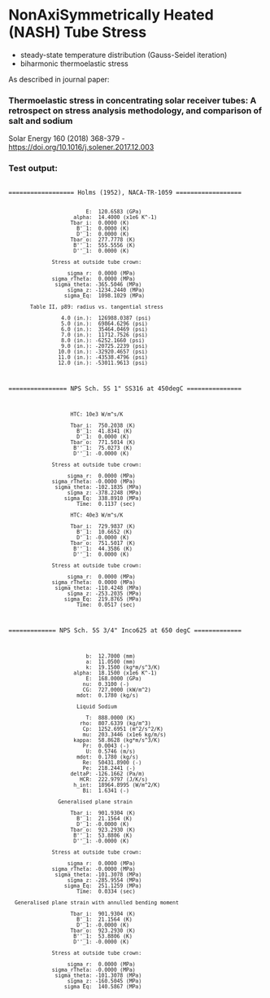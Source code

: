 # NonAxiSymmetrically Heated (NASH) Tube Stress
- steady-state temperature distribution (Gauss-Seidel iteration)
- biharmonic thermoelastic stress

As described in journal paper:
### Thermoelastic stress in concentrating solar receiver tubes: A retrospect on stress analysis methodology, and comparison of salt and sodium
Solar Energy 160 (2018) 368-379 - https://doi.org/10.1016/j.solener.2017.12.003

### Test output:

<code>
================== Holms (1952), NACA-TR-1059 ==================

                             E:  120.6583 (GPa)
                         alpha:  14.4000 (x1e6 K^-1)
                        Tbar_i:  0.0000 (K)
                          B'_1:  0.0000 (K)
                          D'_1:  0.0000 (K)
                        Tbar_o:  277.7778 (K)
                         B''_1:  555.5556 (K)
                         D''_1:  0.0000 (K)

                  Stress at outside tube crown:                 

                       sigma_r:  0.0000 (MPa)
                  sigma_rTheta:  0.0000 (MPa)
                   sigma_theta: -365.5046 (MPa)
                       sigma_z: -1234.2440 (MPa)
                      sigma_Eq:  1098.1029 (MPa)

           Table II, p89: radius vs. tangential stress          

                     4.0 (in.):  126988.0387 (psi)
                     5.0 (in.):  69864.6296 (psi)
                     6.0 (in.):  35464.0469 (psi)
                     7.0 (in.):  11712.7526 (psi)
                     8.0 (in.): -6252.1660 (psi)
                     9.0 (in.): -20725.2239 (psi)
                    10.0 (in.): -32920.4657 (psi)
                    11.0 (in.): -43538.4796 (psi)
                    12.0 (in.): -53011.9613 (psi)

================ NPS Sch. 5S 1" SS316 at 450degC ===============


                        HTC: 10e3 W/m^s/K                       

                        Tbar_i:  750.2038 (K)
                          B'_1:  41.8341 (K)
                          D'_1:  0.0000 (K)
                        Tbar_o:  771.5014 (K)
                         B''_1:  75.0273 (K)
                         D''_1: -0.0000 (K)

                  Stress at outside tube crown:                 

                       sigma_r:  0.0000 (MPa)
                  sigma_rTheta: -0.0000 (MPa)
                   sigma_theta: -102.1835 (MPa)
                       sigma_z: -378.2248 (MPa)
                      sigma_Eq:  338.8910 (MPa)
                          Time:  0.1137 (sec)

                        HTC: 40e3 W/m^s/K                       

                        Tbar_i:  729.9837 (K)
                          B'_1:  10.6652 (K)
                          D'_1: -0.0000 (K)
                        Tbar_o:  751.5017 (K)
                         B''_1:  44.3586 (K)
                         D''_1:  0.0000 (K)

                  Stress at outside tube crown:                 

                       sigma_r:  0.0000 (MPa)
                  sigma_rTheta:  0.0000 (MPa)
                   sigma_theta: -110.4248 (MPa)
                       sigma_z: -253.2035 (MPa)
                      sigma_Eq:  219.8765 (MPa)
                          Time:  0.0517 (sec)

============= NPS Sch. 5S 3/4" Inco625 at 650 degC =============

                             b:  12.7000 (mm)
                             a:  11.0500 (mm)
                             k:  19.1500 (kg*m/s^3/K)
                         alpha:  18.1500 (x1e6 K^-1)
                             E:  168.0000 (GPa)
                            nu:  0.3100 (-)
                            CG:  727.0000 (kW/m^2)
                          mdot:  0.1780 (kg/s)

                          Liquid Sodium                         

                             T:  888.0000 (K)
                           rho:  807.6339 (kg/m^3)
                            Cp:  1252.6951 (m^2/s^2/K)
                            mu:  203.3446 (x1e6 kg/m/s)
                         kappa:  58.8628 (kg*m/s^3/K)
                            Pr:  0.0043 (-)
                             U:  0.5746 (m/s)
                          mdot:  0.1780 (kg/s)
                            Re:  50431.8900 (-)
                            Pe:  218.2441 (-)
                        deltaP: -126.1662 (Pa/m)
                           HCR:  222.9797 (J/K/s)
                         h_int:  18964.8995 (W/m^2/K)
                            Bi:  1.6341 (-)

                    Generalised plane strain                    

                        Tbar_i:  901.9304 (K)
                          B'_1:  21.1564 (K)
                          D'_1: -0.0000 (K)
                        Tbar_o:  923.2930 (K)
                         B''_1:  53.8806 (K)
                         D''_1: -0.0000 (K)

                  Stress at outside tube crown:                 

                       sigma_r:  0.0000 (MPa)
                  sigma_rTheta: -0.0000 (MPa)
                   sigma_theta: -101.3078 (MPa)
                       sigma_z: -285.9554 (MPa)
                      sigma_Eq:  251.1259 (MPa)
                          Time:  0.0334 (sec)

      Generalised plane strain with annulled bending moment     

                        Tbar_i:  901.9304 (K)
                          B'_1:  21.1564 (K)
                          D'_1: -0.0000 (K)
                        Tbar_o:  923.2930 (K)
                         B''_1:  53.8806 (K)
                         D''_1: -0.0000 (K)

                  Stress at outside tube crown:                 

                       sigma_r:  0.0000 (MPa)
                  sigma_rTheta: -0.0000 (MPa)
                   sigma_theta: -101.3078 (MPa)
                       sigma_z: -160.5045 (MPa)
                      sigma_Eq:  140.5867 (MPa)
</code>